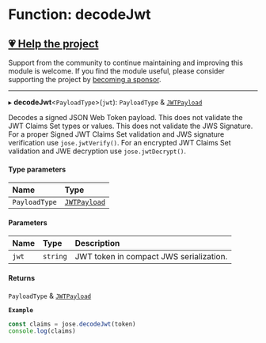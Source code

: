 # Function: decodeJwt

## [💗 Help the project](https://github.com/sponsors/panva)

Support from the community to continue maintaining and improving this module is welcome. If you find the module useful, please consider supporting the project by [becoming a sponsor](https://github.com/sponsors/panva).

---

▸ **decodeJwt**\<`PayloadType`\>(`jwt`): `PayloadType` & [`JWTPayload`](../interfaces/types.JWTPayload.md)

Decodes a signed JSON Web Token payload. This does not validate the JWT Claims Set types or
values. This does not validate the JWS Signature. For a proper Signed JWT Claims Set validation
and JWS signature verification use `jose.jwtVerify()`. For an encrypted JWT Claims Set validation
and JWE decryption use `jose.jwtDecrypt()`.

#### Type parameters

| Name | Type |
| :------ | :------ |
| `PayloadType` | [`JWTPayload`](../interfaces/types.JWTPayload.md) |

#### Parameters

| Name | Type | Description |
| :------ | :------ | :------ |
| `jwt` | `string` | JWT token in compact JWS serialization. |

#### Returns

`PayloadType` & [`JWTPayload`](../interfaces/types.JWTPayload.md)

**`Example`**

```js
const claims = jose.decodeJwt(token)
console.log(claims)
```
